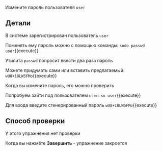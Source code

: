 Измените пароль пользователя `user`

## Детали

В системе зарегистрирован пользователь `user`

Поменять ему пароль можно с помощью команды:
`sudo passwd user`{{execute}}

Утилита `passwd` попросит ввести два раза пароль

Можете придумать сами или вставить предлагаемый:
`wU8+18LW5FMo`{{execute}}

Когда вы измените пароль, его можно проверить

Попробуем зайти под пользователем `user`:
`su user`{{execute}}

Для входа введите сгенерированный пароль
`wU8+18LW5FMo`{{execute}}

## Способ проверки

У этого упражнения нет проверки

Когда вы нажмёте **Завершить** - упражнение закроется